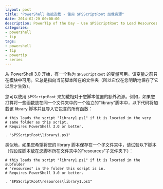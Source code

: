 ```yaml
---
layout: post
title: "PowerShell 技能连载 - 使用 $PSScriptRoot 加载资源"
date: 2014-02-20 00:00:00
description: PowerTip of the Day - Use $PSScriptRoot to Load Resources
categories:
- powershell
- tip
tags:
- powershell
- tip
- powertip
- series
---
```

从 PowerShell 3.0 开始，有一个称为 `$PSScriptRoot` 的变量可用。该变量之前只在模块中可用。它总是指向当前脚本所在的文件夹（所以它仅在您明确地保存了它以后才生效）。

您可以使用 `$PSScriptRoot` 来加载相对于您脚本位置的额外资源。例如，如果您打算将一些函数放在同一个文件夹中的一个独立的“library”脚本中，以下代码将加载该 library 脚本并且导入它包含的所有函数：

	# this loads the script "library1.ps1" if it is located in the very
	# same folder as this script.
	# Requires PowerShell 3.0 or better.
	
	. "$PSScriptRoot\library1.ps1"

类似地，如果您希望将您的 library 脚本保存在一个子文件夹中，请试验以下脚本（假设库脚本放在您脚本所在文件夹中的“resources”子文件夹下）：

	# this loads the script "library1.ps1" if it is located in the subfolder
	# "resources" in the folder this script is in.
	# Requires PowerShell 3.0 or better.
	
	. "$PSScriptRoot\resources\library1.ps1"

<!--本文国际来源：[Use $PSScriptRoot to Load Resources](http://community.idera.com/powershell/powertips/b/tips/posts/use-psscriptroot-to-load-resources)-->
